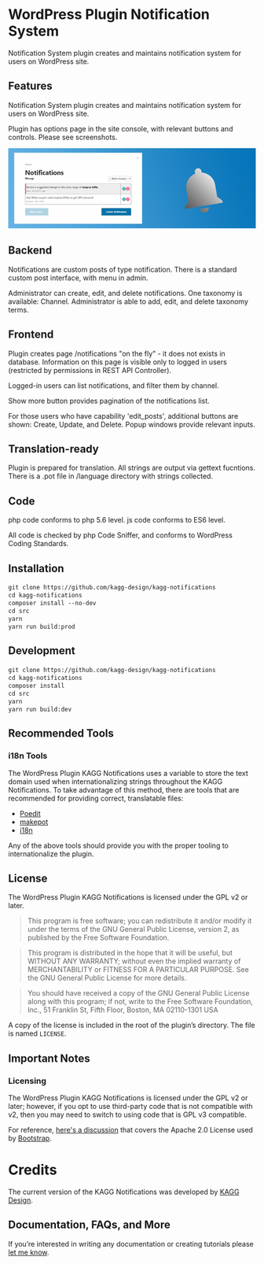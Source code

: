 # WordPress Plugin Notification System

Notification System plugin creates and maintains notification system for users on WordPress site.

## Features

Notification System plugin creates and maintains notification system for users on WordPress site.

Plugin has options page in the site console, with relevant buttons and controls. Please see screenshots.

![](./assets/banner-772x250.png)

## Backend

Notifications are custom posts of type notification. There is a standard custom post interface, with menu in admin.

Administrator can create, edit, and delete notifications. One taxonomy is available: Channel. Administrator is able to add, edit, and delete taxonomy terms.

## Frontend

Plugin creates page /notifications "on the fly" - it does not exists in database. Information on this page is visible only to logged in users (restricted by permissions in REST API Controller).

Logged-in users can list notifications, and filter them by channel.

Show more button provides pagination of the notifications list.

For those users who have capability 'edit_posts', additional buttons are shown: Create, Update, and Delete. Popup windows provide relevant inputs.

## Translation-ready

Plugin is prepared for translation. All strings are output via gettext fucntions. There is a .pot file in /language directory with strings collected.

## Code

php code conforms to php 5.6 level.
js code conforms to ES6 level.

All code is checked by php Code Sniffer, and conforms to WordPress Coding Standards.

## Installation

```
git clone https://github.com/kagg-design/kagg-notifications
cd kagg-notifications
composer install --no-dev
cd src
yarn
yarn run build:prod
```

## Development

```
git clone https://github.com/kagg-design/kagg-notifications
cd kagg-notifications
composer install
cd src
yarn
yarn run build:dev
```

## Recommended Tools

### i18n Tools

The WordPress Plugin KAGG Notifications uses a variable to store the text domain used when internationalizing strings throughout the KAGG Notifications. To take advantage of this method, there are tools that are recommended for providing correct, translatable files:

* [Poedit](https://poedit.net/)
* [makepot](http://i18n.svn.wordpress.org/tools/trunk/)
* [i18n](https://github.com/grappler/i18n)

Any of the above tools should provide you with the proper tooling to internationalize the plugin.

## License

The WordPress Plugin KAGG Notifications is licensed under the GPL v2 or later.

> This program is free software; you can redistribute it and/or modify it under the terms of the GNU General Public License, version 2, as published by the Free Software Foundation.

> This program is distributed in the hope that it will be useful, but WITHOUT ANY WARRANTY; without even the implied warranty of MERCHANTABILITY or FITNESS FOR A PARTICULAR PURPOSE. See the GNU General Public License for more details.

> You should have received a copy of the GNU General Public License along with this program; if not, write to the Free Software Foundation, Inc., 51 Franklin St, Fifth Floor, Boston, MA 02110-1301 USA

A copy of the license is included in the root of the plugin’s directory. The file is named `LICENSE`.

## Important Notes

### Licensing

The WordPress Plugin KAGG Notifications is licensed under the GPL v2 or later; however, if you opt to use third-party code that is not compatible with v2, then you may need to switch to using code that is GPL v3 compatible.

For reference, [here's a discussion](https://make.wordpress.org/themes/2013/03/04/licensing-note-apache-and-gpl/) that covers the Apache 2.0 License used by [Bootstrap](http://getbootstrap.com/2.3.2/).

# Credits

The current version of the KAGG Notifications was developed by [KAGG Design](https://kagg.eu/en/).

## Documentation, FAQs, and More

If you’re interested in writing any documentation or creating tutorials please [let me know](https://kagg.eu/en/).
